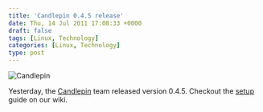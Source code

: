 ```yaml
---
title: 'Candlepin 0.4.5 release'
date: Thu, 14 Jul 2011 17:08:33 +0000
draft: false
tags: [Linux, Technology]
categories: [Linux, Technology]
type: post
---
```


![Candlepin](http://candlepinproject.org/images/logo-frontpage.png "Candlepin")

Yesterday, the [Candlepin](http://candlepinproject.org) team released version 0.4.5. Checkout the [setup](https://fedorahosted.org/candlepin/wiki/Setup) guide on our wiki.